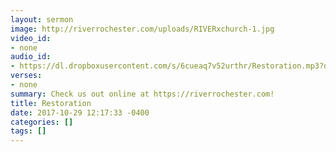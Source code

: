 ```yaml
---
layout: sermon
image: http://riverrochester.com/uploads/RIVERxchurch-1.jpg
video_id:
- none
audio_id:
- https://dl.dropboxusercontent.com/s/6cueaq7v52urthr/Restoration.mp3?dl=0
verses:
- none
summary: Check us out online at https://riverrochester.com!
title: Restoration
date: 2017-10-29 12:17:33 -0400
categories: []
tags: []
---
```

